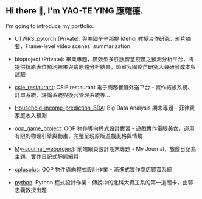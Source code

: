 ## Hi there 👋, I'm YAO-TE YING 應耀德.

<!--
**guyleaf/guyleaf** is a ✨ _special_ ✨ repository because its `README.md` (this file) appears on your GitHub profile.

Here are some ideas to get you started:

- 🔭 I’m currently working on ...
- 🌱 I’m currently learning ...
- 👯 I’m looking to collaborate on ...
- 🤔 I’m looking for help with ...
- 💬 Ask me about ...
- 📫 How to reach me: ...
- 😄 Pronouns: ...
- ⚡ Fun fact: ...
-->

I'm going to introduce my portfolio.
- UTWRS_pytorch (Private): 與美國辛辛那提 Mehdi 教授合作研究，影片摘要，Frame-level video scenes' summarization

- bioproject (Private): 畢業專題，廣效型多胜肽智慧疫苗之預測分析平台，將提供抗原表位預測結果與病原體分析結果，節省我國疫苗研究人員研發成本與試驗

- [csie_restaurant](https://github.com/guyleaf/csie_restaurant): CSIE restaurant 電子商務餐廳外送平台 - 實作結帳系統、訂單系統、評論系統與後台管理系統等...

- [Household-income-prediction_BDA](https://github.com/guyleaf/Household-income-prediction_BDA): Big Data Analysis 期末專題 - 菲律賓家庭收入預測

- [oop_game_project](https://github.com/guyleaf/oop_game_project): OOP 物件導向程式設計實習 - 遊戲實作電眼美女，運用有限的物理引擎與動畫，完整呈現原版遊戲風格與情境

- [My-Journal_webproject](https://github.com/guyleaf/My-Journal_webproject): 前端網頁設計期末專題 - My Journal，旅遊日記為主題，實作日記式靜態網頁

- [cplusplus](https://github.com/guyleaf/cplusplus): OOP 物件導向程式設計作業 - 漸進式實作商店買賣系統

- [python](https://github.com/guyleaf/python): Python 程式設計作業 - 傳說中的北科大資工系的第一道關卡，由郭忠義教授出題
